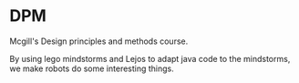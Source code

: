# DPM

Mcgill's Design principles and methods course.

By using lego mindstorms and Lejos to adapt java code to the mindstorms, we make robots do some interesting things.
